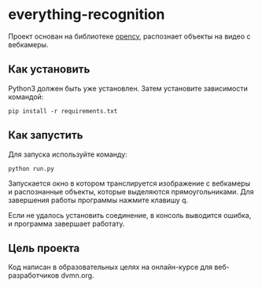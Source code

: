 # everything-recognition
Проект основан на библиотеке [opencv](https://pypi.org/project/opencv-python/), распознает объекты на видео с вебкамеры.

## Как установить
Python3 должен быть уже установлен. Затем установите зависимости командой:
```
pip install -r requirements.txt
```

## Как запустить
Для запуска используйте команду:
```
python run.py
```
Запускается окно в котором транслируется изображение с вебкамеры и распознанные объекты, которые выделяются прямоугольниками. Для завершения работы программы нажмите клавишу q.

Если не удалось установить соединение, в консоль выводится ошибка, и программа завершает работату.

## Цель проекта
Код написан в образовательных целях на онлайн-курсе для веб-разработчиков dvmn.org.
